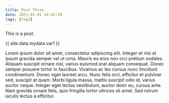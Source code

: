 ```yaml
---
title: Post Three
date: 2021-01-01 14:41:29
tags: [tag3]
---
```


This is a post.

{{ site.data.mydata.var1 }}

Lorem ipsum dolor sit amet, consectetur adipiscing elit. Integer et nisi at ipsum gravida semper vel ut urna. Mauris eu eros non orci pretium sodales. Aliquam suscipit ornare nisl, varius euismod erat aliquam consequat. Donec semper posuere tortor in faucibus. Vivamus ac leo cursus nunc tincidunt condimentum. Donec eget laoreet arcu. Nunc felis orci, efficitur et pulvinar sed, suscipit at quam. Morbi ligula massa, mattis suscipit odio id, varius auctor neque. Integer eget lectus vestibulum, auctor dolor eu, cursus ante. Nam gravida ornare felis, quis fringilla tortor ultrices sit amet. Sed rutrum iaculis lectus a efficitur.
